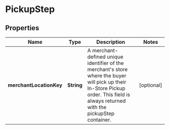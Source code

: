# PickupStep

## Properties
Name | Type | Description | Notes
------------ | ------------- | ------------- | -------------
**merchantLocationKey** | **String** | A merchant-defined unique identifier of the merchant&#x27;s store where the buyer will pick up their In-Store Pickup order. This field is always returned with the pickupStep container. |  [optional]
